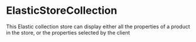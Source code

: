 # ElasticStoreCollection
This Elastic collection store can display either all the properties of a product in the store, or the properties selected by the client
